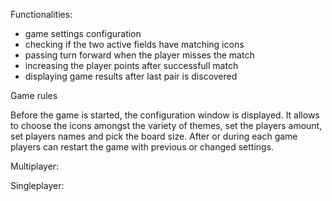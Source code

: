 
Functionalities:

- game settings configuration
- checking if the two active fields have matching icons
- passing turn forward when the player misses the match
- increasing the player points after successfull match
- displaying game results after last pair is discovered

Game rules

Before the game is started, the configuration window is displayed. It allows to choose the icons amongst the variety of themes, set the players amount, set players names and pick the board size. After or during each game players can restart the game with previous or changed settings.

Multiplayer:

Singleplayer:

